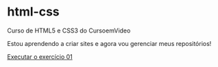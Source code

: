 # html-css
 Curso de HTML5 e CSS3 do CursoemVideo

Estou aprendendo a criar sites e agora vou gerenciar meus repositórios!

<a href="https://eduardodeoliveiraa.github.io/html-css/exercicios/projeto-redes-sociais/index.html">Executar o exercício 01</a>